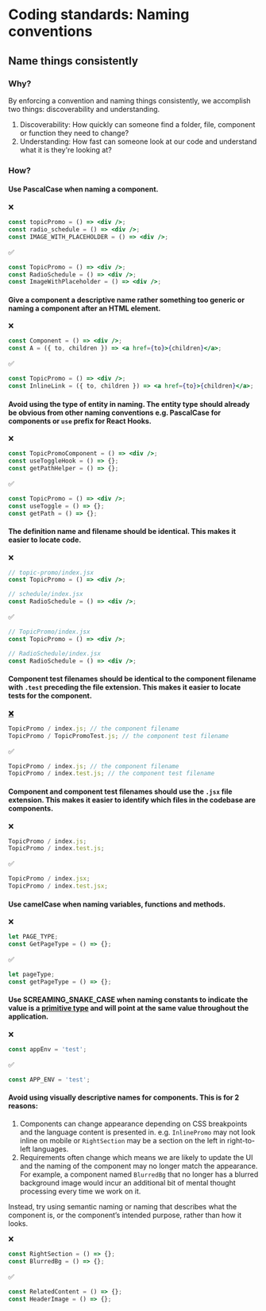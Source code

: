 # Coding standards: Naming conventions

## Name things consistently

### Why?

By enforcing a convention and naming things consistently, we accomplish two things: discoverability and understanding.

1. Discoverability: How quickly can someone find a folder, file, component or function they need to change?
2. Understanding: How fast can someone look at our code and understand what it is they're looking at?

### How?

#### Use PascalCase when naming a component.

❌

```jsx
const topicPromo = () => <div />;
const radio_schedule = () => <div />;
const IMAGE_WITH_PLACEHOLDER = () => <div />;
```

✅

```jsx
const TopicPromo = () => <div />;
const RadioSchedule = () => <div />;
const ImageWithPlaceholder = () => <div />;
```

#### Give a component a descriptive name rather something too generic or naming a component after an HTML element.

❌

```jsx
const Component = () => <div />;
const A = ({ to, children }) => <a href={to}>{children}</a>;
```

✅

```jsx
const TopicPromo = () => <div />;
const InlineLink = ({ to, children }) => <a href={to}>{children}</a>;
```

#### Avoid using the type of entity in naming. The entity type should already be obvious from other naming conventions e.g. PascalCase for components or `use` prefix for React Hooks.

❌

```jsx
const TopicPromoComponent = () => <div />;
const useToggleHook = () => {};
const getPathHelper = () => {};
```

✅

```jsx
const TopicPromo = () => <div />;
const useToggle = () => {};
const getPath = () => {};
```

#### The definition name and filename should be identical. This makes it easier to locate code.

❌

```jsx
// topic-promo/index.jsx
const TopicPromo = () => <div />;

// schedule/index.jsx
const RadioSchedule = () => <div />;
```

✅

```jsx
// TopicPromo/index.jsx
const TopicPromo = () => <div />;

// RadioSchedule/index.jsx
const RadioSchedule = () => <div />;
```

#### Component test filenames should be identical to the component filename with `.test` preceding the file extension. This makes it easier to locate tests for the component.

[**❌**](https://emojipedia.org/cross-mark/)

```jsx
TopicPromo / index.js; // the component filename
TopicPromo / TopicPromoTest.js; // the component test filename
```

✅

```jsx
TopicPromo / index.js; // the component filename
TopicPromo / index.test.js; // the component test filename
```

#### Component and component test filenames should use the `.jsx` file extension. This makes it easier to identify which files in the codebase are components.

❌

```jsx
TopicPromo / index.js;
TopicPromo / index.test.js;
```

✅

```jsx
TopicPromo / index.jsx;
TopicPromo / index.test.jsx;
```

#### Use camelCase when naming variables, functions and methods.

❌

```jsx
let PAGE_TYPE;
const GetPageType = () => {};
```

✅

```jsx
let pageType;
const getPageType = () => {};
```

#### Use SCREAMING_SNAKE_CASE when naming constants to indicate the value is a [primitive type](https://developer.mozilla.org/en-US/docs/Glossary/Primitive) and will point at the same value throughout the application.

❌

```jsx
const appEnv = 'test';
```

✅

```jsx
const APP_ENV = 'test';
```

#### Avoid using visually descriptive names for components. This is for 2 reasons:

1.  Components can change appearance depending on CSS breakpoints and the language content is presented in. e.g. `InlinePromo` may not look inline on mobile or `RightSection` may be a section on the left in right-to-left languages.
2.  Requirements often change which means we are likely to update the UI and the naming of the component may no longer match the appearance. For example, a component named `BlurredBg` that no longer has a blurred background image would incur an additional bit of mental thought processing every time we work on it.

Instead, try using semantic naming or naming that describes what the component is, or the component’s intended purpose, rather than how it looks.

❌

```jsx
const RightSection = () => {};
const BlurredBg = () => {};
```

✅

```jsx
const RelatedContent = () => {};
const HeaderImage = () => {};
```
